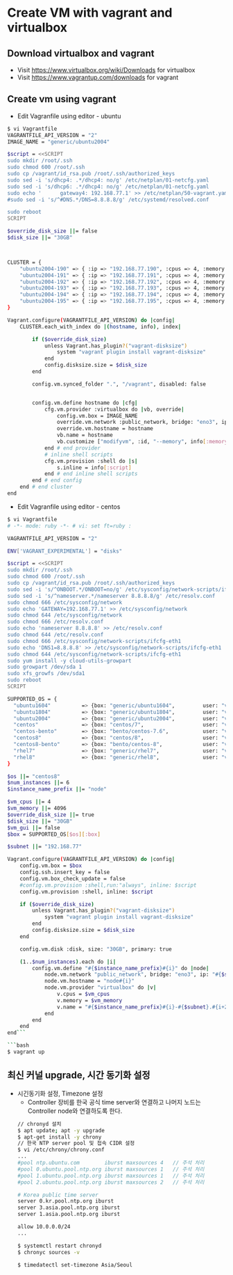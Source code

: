 # Create VM with vagrant and virtualbox
## Download virtualbox and vagrant
 * Visit https://www.virtualbox.org/wiki/Downloads for virtualbox
 * Visit https://www.vagrantup.com/downloads for vagrant
 
## Create vm using vagrant
 * Edit Vagranfile using editor - ubuntu
```bash
$ vi Vagrantfile
VAGRANTFILE_API_VERSION = "2"
IMAGE_NAME = "generic/ubuntu2004"

$script = <<SCRIPT
sudo mkdir /root/.ssh
sudo chmod 600 /root/.ssh
sudo cp /vagrant/id_rsa.pub /root/.ssh/authorized_keys
sudo sed -i 's/dhcp4: .*/dhcp4: no/g' /etc/netplan/01-netcfg.yaml
sudo sed -i 's/dhcp6: .*/dhcp4: no/g' /etc/netplan/01-netcfg.yaml
sudo echo '      gateway4: 192.168.77.1' >> /etc/netplan/50-vagrant.yaml
#sudo sed -i 's/^#DNS.*/DNS=8.8.8.8/g' /etc/systemd/resolved.conf

sudo reboot
SCRIPT

$override_disk_size ||= false
$disk_size ||= "30GB"



CLUSTER = {
    "ubuntu2004-190" => { :ip => "192.168.77.190", :cpus => 4, :memory => 4096, :script => $script },
    "ubuntu2004-191" => { :ip => "192.168.77.191", :cpus => 4, :memory => 4096, :script => $script },
    "ubuntu2004-192" => { :ip => "192.168.77.192", :cpus => 4, :memory => 4096, :script => $script },
    "ubuntu2004-193" => { :ip => "192.168.77.193", :cpus => 4, :memory => 4096, :script => $script },
    "ubuntu2004-194" => { :ip => "192.168.77.194", :cpus => 4, :memory => 4096, :script => $script },
    "ubuntu2004-195" => { :ip => "192.168.77.195", :cpus => 4, :memory => 4096, :script => $script },
}

Vagrant.configure(VAGRANTFILE_API_VERSION) do |config|
    CLUSTER.each_with_index do |(hostname, info), index|

        if ($override_disk_size)
            unless Vagrant.has_plugin?("vagrant-disksize")
                system "vagrant plugin install vagrant-disksize"
            end
            config.disksize.size = $disk_size
        end

        config.vm.synced_folder ".", "/vagrant", disabled: false


        config.vm.define hostname do |cfg|
            cfg.vm.provider :virtualbox do |vb, override|
                config.vm.box = IMAGE_NAME
                override.vm.network :public_network, bridge: "eno3", ip: "#{info[:ip]}"
                override.vm.hostname = hostname
                vb.name = hostname
                vb.customize ["modifyvm", :id, "--memory", info[:memory], "--cpus", info[:cpus], "--hwvirtex", "on"]
            end # end provider
            # inline shell scripts
            cfg.vm.provision :shell do |s|
                s.inline = info[:script]
            end # end inline shell scripts
        end # end config
    end # end cluster
end
```

 * Edit Vagranfile using editor - centos
```bash
$ vi Vagrantfile
# -*- mode: ruby -*- # vi: set ft=ruby :

VAGRANTFILE_API_VERSION = "2"

ENV['VAGRANT_EXPERIMENTAL'] = "disks"

$script = <<SCRIPT
sudo mkdir /root/.ssh
sudo chmod 600 /root/.ssh
sudo cp /vagrant/id_rsa.pub /root/.ssh/authorized_keys
sudo sed -i 's/^ONBOOT.*/ONBOOT=no/g' /etc/sysconfig/network-scripts/ifcfg-eth0
sudo sed -i 's/^nameserver.*/nameserver 8.8.8.8/g' /etc/resolv.conf
sudo chmod 666 /etc/sysconfig/network
sudo echo 'GATEWAY=192.168.77.1' >> /etc/sysconfig/network
sudo chmod 644 /etc/sysconfig/network
sudo chmod 666 /etc/resolv.conf
sudo echo 'nameserver 8.8.8.8' >> /etc/resolv.conf
sudo chmod 644 /etc/resolv.conf
sudo chmod 666 /etc/sysconfig/network-scripts/ifcfg-eth1
sudo echo 'DNS1=8.8.8.8' >> /etc/sysconfig/network-scripts/ifcfg-eth1
sudo chmod 644 /etc/sysconfig/network-scripts/ifcfg-eth1
sudo yum install -y cloud-utils-growpart
sudo growpart /dev/sda 1
sudo xfs_growfs /dev/sda1
sudo reboot
SCRIPT

SUPPORTED_OS = {
  "ubuntu1604"          => {box: "generic/ubuntu1604",         user: "vagrant"},
  "ubuntu1804"          => {box: "generic/ubuntu1804",         user: "vagrant"},
  "ubuntu2004"          => {box: "generic/ubuntu2004",         user: "vagrant"},
  "centos"              => {box: "centos/7",                   user: "vagrant"},
  "centos-bento"        => {box: "bento/centos-7.6",           user: "vagrant"},
  "centos8"             => {box: "centos/8",                   user: "vagrant"},
  "centos8-bento"       => {box: "bento/centos-8",             user: "vagrant"},
  "rhel7"               => {box: "generic/rhel7",              user: "vagrant"},
  "rhel8"               => {box: "generic/rhel8",              user: "vagrant"},
}

$os ||= "centos8"
$num_instances ||= 6
$instance_name_prefix ||= "node"

$vm_cpus ||= 4
$vm_memory ||= 4096
$override_disk_size ||= true
$disk_size ||= "30GB"
$vm_gui ||= false
$box = SUPPORTED_OS[$os][:box]

$subnet ||= "192.168.77"

Vagrant.configure(VAGRANTFILE_API_VERSION) do |config|
	config.vm.box = $box
	config.ssh.insert_key = false
	config.vm.box_check_update = false
	#config.vm.provision :shell,run:"always", inline: $script
	config.vm.provision :shell, inline: $script

	if ($override_disk_size)
		unless Vagrant.has_plugin?("vagrant-disksize")
			system "vagrant plugin install vagrant-disksize"
		end
		config.disksize.size = $disk_size
	end

	config.vm.disk :disk, size: "30GB", primary: true

	(1..$num_instances).each do |i|
		config.vm.define "#{$instance_name_prefix}#{i}" do |node|
			node.vm.network "public_network", bridge: "eno3", ip: "#{$subnet}.#{i+222}"
			node.vm.hostname = "node#{i}"
			node.vm.provider "virtualbox" do |v|
				v.cpus = $vm_cpus
				v.memory = $vm_memory
				v.name = "#{$instance_name_prefix}#{i}-#{$subnet}.#{i+222}"
			end
		end
	end
end```

```bash
$ vagrant up
```

## 최신 커널 upgrade, 시간 동기화 설정
- 시긴동기화 설정, Timezone 설정
  - Controller 장비를 한국 공식 time server와 연결하고 나머지 노드는 Controller node와 연결하도록 한다.
  ```bash
  // chronyd 설치
  $ apt update; apt -y upgrade
  $ apt-get install -y chrony
  // 한국 NTP server pool 및 접속 CIDR 설정
  $ vi /etc/chrony/chrony.conf
  ...
  #pool ntp.ubuntu.com        iburst maxsources 4   // 주석 처리
  #pool 0.ubuntu.pool.ntp.org iburst maxsources 1   // 주석 처리
  #pool 1.ubuntu.pool.ntp.org iburst maxsources 1   // 주석 처리
  #pool 2.ubuntu.pool.ntp.org iburst maxsources 2   // 주석 처리

  # Korea public time server
  server 0.kr.pool.ntp.org iburst
  server 3.asia.pool.ntp.org iburst
  server 1.asia.pool.ntp.org iburst

  allow 10.0.0.0/24
  ...

  $ systemctl restart chronyd
  $ chronyc sources -v

  $ timedatectl set-timezone Asia/Seoul